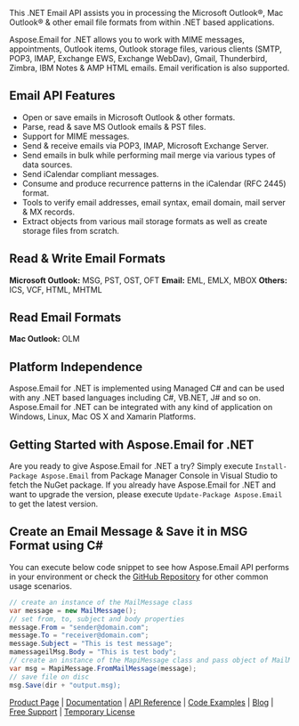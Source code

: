 This .NET Email API assists you in processing the Microsoft Outlook®, Mac Outlook® & other email file formats from within .NET based applications. 

Aspose.Email for .NET allows you to work with MIME messages, appointments, Outlook items, Outlook storage files, various clients (SMTP, POP3, IMAP, Exchange EWS, Exchange WebDav), Gmail, Thunderbird, Zimbra, IBM Notes & AMP HTML emails. Email verification is also supported.

## Email API Features
- Open or save emails in Microsoft Outlook & other formats.
- Parse, read & save MS Outlook emails & PST files.
- Support for MIME messages.
- Send & receive emails via POP3, IMAP, Microsoft Exchange Server.
- Send emails in bulk while performing mail merge via various types of data sources.
- Send iCalendar compliant messages.
- Consume and produce recurrence patterns in the iCalendar (RFC 2445) format.
- Tools to verify email addresses, email syntax, email domain, mail server & MX records.
- Extract objects from various mail storage formats as well as create storage files from scratch.

## Read & Write Email Formats
**Microsoft Outlook:** MSG, PST, OST, OFT
**Email:** EML, EMLX, MBOX
**Others:** ICS, VCF, HTML, MHTML

## Read Email Formats
**Mac Outlook:** OLM

## Platform Independence
Aspose.Email for .NET is implemented using Managed C# and can be used with any .NET based languages including C#, VB.NET, J# and so on. Aspose.Email for .NET can be integrated with any kind of application on Windows, Linux, Mac OS X and Xamarin Platforms.

## Getting Started with Aspose.Email for .NET
Are you ready to give Aspose.Email for .NET a try? Simply execute `Install-Package Aspose.Email` from Package Manager Console in Visual Studio to fetch the NuGet package. If you already have Aspose.Email for .NET and want to upgrade the version, please execute `Update-Package Aspose.Email` to get the latest version.

## Create an Email Message & Save it in MSG Format using C#
You can execute below code snippet to see how Aspose.Email API performs in your environment or check the [GitHub Repository](https://github.com/aspose-email/Aspose.Email-for-.NET) for other common usage scenarios. 

```csharp
// create an instance of the MailMessage class
var message = new MailMessage();
// set from, to, subject and body properties
message.From = "sender@domain.com";
message.To = "receiver@domain.com";
message.Subject = "This is test message";
mamessageilMsg.Body = "This is test body";
// create an instance of the MapiMessage class and pass object of MailMessage as argument
var msg = MapiMessage.FromMailMessage(message);
// save file on disc
msg.Save(dir + "output.msg);
```
[Product Page](https://products.aspose.com/email/net) | [Documentation](https://docs.aspose.com/display/emailnet/Home) | [API Reference](https://apireference.aspose.com/net/email) | [Code Examples](https://github.com/aspose-email/Aspose.Email-for-.NET) | [Blog](https://blog.aspose.com/category/email/) | [Free Support](https://forum.aspose.com/c/email) | [Temporary License](https://purchase.aspose.com/temporary-license)